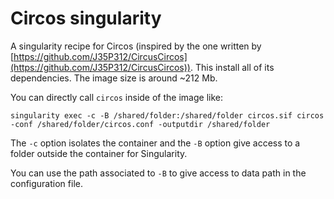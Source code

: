 # Circos singularity

A singularity recipe for Circos (inspired by the one written by [https://github.com/J35P312/CircusCircos](https://github.com/J35P312/CircusCircos)). This install all of its dependencies. The image size is around ~212 Mb.

You can directly call `circos` inside of the image like:

```
singularity exec -c -B /shared/folder:/shared/folder circos.sif circos -conf /shared/folder/circos.conf -outputdir /shared/folder
```

The `-c` option isolates the container and the `-B` option give access to a folder outside the container for Singularity.

You can use the path associated to `-B` to give access to data path in the configuration file.